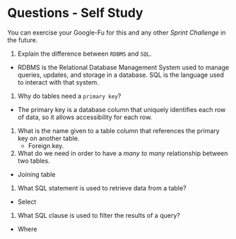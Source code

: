 # Questions - Self Study

You can exercise your Google-Fu for this and any other _Sprint Challenge_ in the future.

1.  Explain the difference between `RDBMS` and `SQL`.
* RDBMS is the Relational Database Management System used to manage queries, updates, and storage in a database. SQL is the language used to interact with that system.  
1.  Why do tables need a `primary key`?
* The primary key is a database column that uniquely identifies each row of data, so it allows accessibility for each row.
1.  What is the name given to a table column that references the primary key
    on another table.
    * Foreign key.
1.  What do we need in order to have a _many to many_ relationship between two tables.
* Joining table
1.  What SQL statement is used to retrieve data from a table?
* Select
1.  What SQL clause is used to filter the results of a query?
* Where
